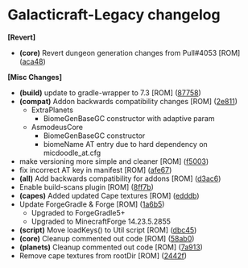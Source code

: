 # Galacticraft-Legacy changelog






**[Revert]**

-  **(core)**  Revert dungeon generation changes from Pull#4053 [ROM] ([aca48](https://github.com/TeamGalacticraft/Galacticraft-Legacy/commit/aca4864f4e7e50d))  

**[Misc Changes]**

-  **(build)**  update to gradle-wrapper to 7.3 [ROM] ([87758](https://github.com/TeamGalacticraft/Galacticraft-Legacy/commit/8775850b147dae8))  
-  **(compat)**  Addon backwards compatibility changes [ROM] ([2e811](https://github.com/TeamGalacticraft/Galacticraft-Legacy/commit/2e8113702326d40))  
   - ExtraPlanets
      - BiomeGenBaseGC constructor with adaptive param
   - AsmodeusCore
     - BiomeGenBaseGC constructor
     - biomeName AT entry due to hard dependency on micdoodle_at.cfg
-  make versioning more simple and cleaner [ROM] ([f5003](https://github.com/TeamGalacticraft/Galacticraft-Legacy/commit/f5003c10876dca1))  
-  fix incorrect AT key in manifest [ROM] ([afe67](https://github.com/TeamGalacticraft/Galacticraft-Legacy/commit/afe67ec80432d48))  
-  **(all)**  Add backwards compatibility for addons [ROM] ([d3ac6](https://github.com/TeamGalacticraft/Galacticraft-Legacy/commit/d3ac6652fdba402))  
-  Enable build-scans plugin [ROM] ([8ff7b](https://github.com/TeamGalacticraft/Galacticraft-Legacy/commit/8ff7be789c8fbea))  
-  **(capes)**  Added updated Cape textures [ROM] ([edddb](https://github.com/TeamGalacticraft/Galacticraft-Legacy/commit/edddb1bdec45a32))  
-  Update ForgeGradle & Forge [ROM] ([1a6b5](https://github.com/TeamGalacticraft/Galacticraft-Legacy/commit/1a6b5a434c23c22))  
   - Upgraded to ForgeGradle5+
   - Upgraded to MinecraftForge 14.23.5.2855
-  **(script)**  Move loadKeys() to Util script [ROM] ([dbc45](https://github.com/TeamGalacticraft/Galacticraft-Legacy/commit/dbc452b8c66ba40))  
-  **(core)**  Cleanup commented out code [ROM] ([58ab0](https://github.com/TeamGalacticraft/Galacticraft-Legacy/commit/58ab08cb8af7711))  
-  **(planets)**  Cleanup commented out code [ROM] ([7a913](https://github.com/TeamGalacticraft/Galacticraft-Legacy/commit/7a9137427157e6b))  
-  Remove cape textures from rootDir [ROM] ([2442f](https://github.com/TeamGalacticraft/Galacticraft-Legacy/commit/2442fe44bf93718))  


